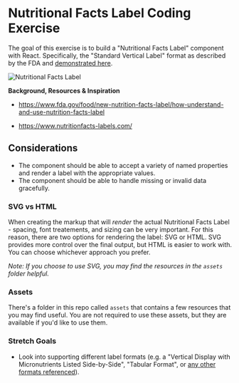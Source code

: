 # Nutritional Facts Label Coding Exercise

The goal of this exercise is to build a "Nutritional Facts Label" component with React.  Specifically, the "Standard Vertical Label" format as described by the FDA and [demonstrated here](https://www.nutritionfacts-labels.com/labels/standard-vertical).

![Nutritional Facts Label](https://github.com/okayd/nutritional-facts-label-coding-challenge/tree/main/assets/nutrition-facts-label.png)

**Background, Resources & Inspiration**

- https://www.fda.gov/food/new-nutrition-facts-label/how-understand-and-use-nutrition-facts-label

- https://www.nutritionfacts-labels.com/


## Considerations

- The component should be able to accept a variety of named properties and render a label with the appropriate values.  
- The component should be able to handle missing or invalid data gracefully.


### SVG vs HTML

When creating the markup that will *render* the actual Nutritional Facts Label - spacing, font treatements, and sizing can be very important.  For this reason, there are two options for rendering the label: SVG or HTML.   SVG provides more control over the final output, but HTML is easier to work with.  You can choose whichever approach you prefer.  

*Note: If you choose to use SVG, you may find the resources in the `assets` folder helpful.*

### Assets

There's a folder in this repo called `assets` that contains a few resources that you may find useful. You are not required to use these assets, but they are available if you'd like to use them.

### Stretch Goals

- Look into supporting different label formats (e.g. a "Vertical Display with Micronutrients Listed Side-by-Side", "Tabular Format", or [any other formats referenced](https://www.nutritionfacts-labels.com/labels)).


